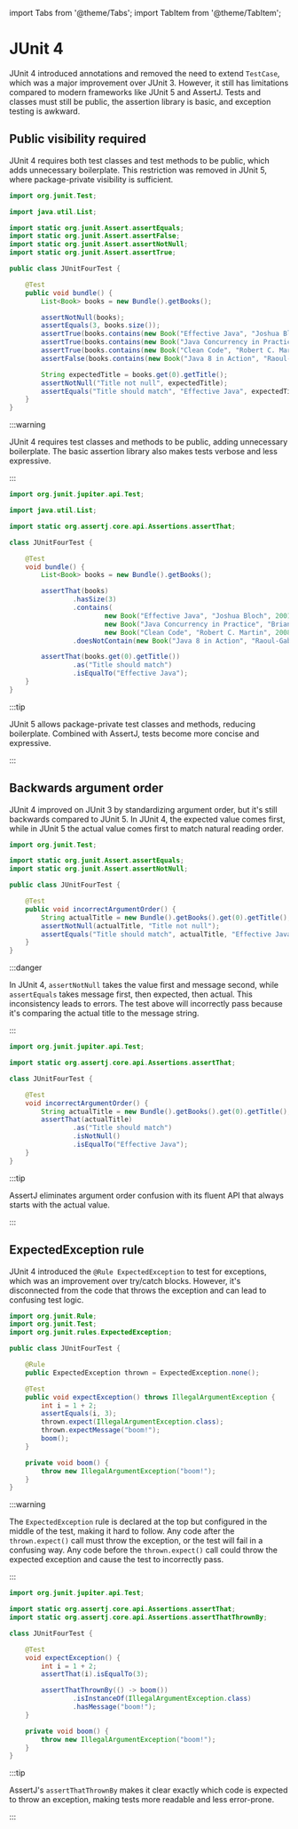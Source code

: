 import Tabs from '@theme/Tabs';
import TabItem from '@theme/TabItem';

# JUnit 4

JUnit 4 introduced annotations and removed the need to extend `TestCase`, which was a major improvement over JUnit 3.
However, it still has limitations compared to modern frameworks like JUnit 5 and AssertJ.
Tests and classes must still be public, the assertion library is basic, and exception testing is awkward.

## Public visibility required

JUnit 4 requires both test classes and test methods to be public, which adds unnecessary boilerplate.
This restriction was removed in JUnit 5, where package-private visibility is sufficient.

<Tabs groupId="state">
<TabItem value="before" label="Before">

```java title="JUnitFourTest.java"
import org.junit.Test;

import java.util.List;

import static org.junit.Assert.assertEquals;
import static org.junit.Assert.assertFalse;
import static org.junit.Assert.assertNotNull;
import static org.junit.Assert.assertTrue;

public class JUnitFourTest {

    @Test
    public void bundle() {
        List<Book> books = new Bundle().getBooks();

        assertNotNull(books);
        assertEquals(3, books.size());
        assertTrue(books.contains(new Book("Effective Java", "Joshua Bloch", 2001)));
        assertTrue(books.contains(new Book("Java Concurrency in Practice", "Brian Goetz", 2006)));
        assertTrue(books.contains(new Book("Clean Code", "Robert C. Martin", 2008)));
        assertFalse(books.contains(new Book("Java 8 in Action", "Raoul-Gabriel Urma", 2014)));

        String expectedTitle = books.get(0).getTitle();
        assertNotNull("Title not null", expectedTitle);
        assertEquals("Title should match", "Effective Java", expectedTitle);
    }
}
```

:::warning

JUnit 4 requires test classes and methods to be public, adding unnecessary boilerplate.
The basic assertion library also makes tests verbose and less expressive.

:::

</TabItem>
<TabItem value="after" label="After">

```java title="JUnitFourTest.java"
import org.junit.jupiter.api.Test;

import java.util.List;

import static org.assertj.core.api.Assertions.assertThat;

class JUnitFourTest {

    @Test
    void bundle() {
        List<Book> books = new Bundle().getBooks();

        assertThat(books)
                .hasSize(3)
                .contains(
                        new Book("Effective Java", "Joshua Bloch", 2001),
                        new Book("Java Concurrency in Practice", "Brian Goetz", 2006),
                        new Book("Clean Code", "Robert C. Martin", 2008))
                .doesNotContain(new Book("Java 8 in Action", "Raoul-Gabriel Urma", 2014));

        assertThat(books.get(0).getTitle())
                .as("Title should match")
                .isEqualTo("Effective Java");
    }
}
```

:::tip

JUnit 5 allows package-private test classes and methods, reducing boilerplate.
Combined with AssertJ, tests become more concise and expressive.

:::

</TabItem>
</Tabs>

## Backwards argument order

JUnit 4 improved on JUnit 3 by standardizing argument order, but it's still backwards compared to JUnit 5.
In JUnit 4, the expected value comes first, while in JUnit 5 the actual value comes first to match natural reading order.

<Tabs groupId="state">
<TabItem value="before" label="Before">

```java title="JUnitFourTest.java"
import org.junit.Test;

import static org.junit.Assert.assertEquals;
import static org.junit.Assert.assertNotNull;

public class JUnitFourTest {

    @Test
    public void incorrectArgumentOrder() {
        String actualTitle = new Bundle().getBooks().get(0).getTitle();
        assertNotNull(actualTitle, "Title not null");
        assertEquals("Title should match", actualTitle, "Effective Java");
    }
}
```

:::danger

In JUnit 4, `assertNotNull` takes the value first and message second, while `assertEquals` takes message first, then expected, then actual.
This inconsistency leads to errors. The test above will incorrectly pass because it's comparing the actual title to the message string.

:::

</TabItem>
<TabItem value="after" label="After">

```java title="JUnitFourTest.java"
import org.junit.jupiter.api.Test;

import static org.assertj.core.api.Assertions.assertThat;

class JUnitFourTest {

    @Test
    void incorrectArgumentOrder() {
        String actualTitle = new Bundle().getBooks().get(0).getTitle();
        assertThat(actualTitle)
                .as("Title should match")
                .isNotNull()
                .isEqualTo("Effective Java");
    }
}
```

:::tip

AssertJ eliminates argument order confusion with its fluent API that always starts with the actual value.

:::

</TabItem>
</Tabs>

## ExpectedException rule

JUnit 4 introduced the `@Rule ExpectedException` to test for exceptions, which was an improvement over try/catch blocks.
However, it's disconnected from the code that throws the exception and can lead to confusing test logic.

<Tabs groupId="state">
<TabItem value="before" label="Before">

```java title="JUnitFourTest.java"
import org.junit.Rule;
import org.junit.Test;
import org.junit.rules.ExpectedException;

public class JUnitFourTest {

    @Rule
    public ExpectedException thrown = ExpectedException.none();

    @Test
    public void expectException() throws IllegalArgumentException {
        int i = 1 + 2;
        assertEquals(i, 3);
        thrown.expect(IllegalArgumentException.class);
        thrown.expectMessage("boom!");
        boom();
    }

    private void boom() {
        throw new IllegalArgumentException("boom!");
    }
}
```

:::warning

The `ExpectedException` rule is declared at the top but configured in the middle of the test, making it hard to follow.
Any code after the `thrown.expect()` call must throw the exception, or the test will fail in a confusing way.
Any code before the `thrown.expect()` call could throw the expected exception and cause the test to incorrectly pass.

:::

</TabItem>
<TabItem value="after" label="After">

```java title="JUnitFourTest.java"
import org.junit.jupiter.api.Test;

import static org.assertj.core.api.Assertions.assertThat;
import static org.assertj.core.api.Assertions.assertThatThrownBy;

class JUnitFourTest {

    @Test
    void expectException() {
        int i = 1 + 2;
        assertThat(i).isEqualTo(3);

        assertThatThrownBy(() -> boom())
                .isInstanceOf(IllegalArgumentException.class)
                .hasMessage("boom!");
    }

    private void boom() {
        throw new IllegalArgumentException("boom!");
    }
}
```

:::tip

AssertJ's `assertThatThrownBy` makes it clear exactly which code is expected to throw an exception, making tests more readable and less error-prone.

:::

</TabItem>
</Tabs>
